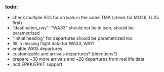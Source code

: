 ### todo:
* check multiple ADs for arrivals in the same TMA (check for MO26, LL25 first)
* "destination_rwy": "WA33" should not be in json, should be parametrized
* "initial heading" for departures should be parametrized too
* fill in missing flight data for WA33, WA11
* enable WA15 departures
* customizable and arrivals departures? (directions?)
* prepare ~30 more arrivals and ~20 departures from real life data
* add EPKK/EPKT support